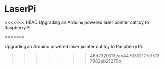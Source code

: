 # LaserPi
<<<<<<< HEAD
Upgrading an Arduino powered laser pointer cat toy to Raspberry Pi







=======

Upgrading an Arduino powered laser pointer cat toy to Raspberry Pi.
>>>>>>> 46d7320313eab4470362177e15137982eb24279b
